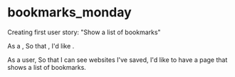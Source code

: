# bookmarks_monday

Creating first user story:
"Show a list of bookmarks"

As a <Stakeholder>,
So that <Motivation>,
I'd like <Task>.

As a user,
So that I can see websites I've saved,
I'd like to have a page that shows a list of bookmarks.
